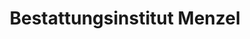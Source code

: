---
title: "Bestattungsinstitut Menzel"
url: /steinenbronn/bestattungsinstitut-menzel/
shop: Bestattungen
---